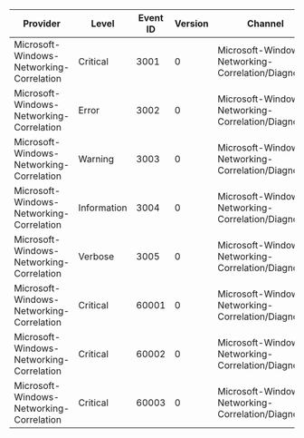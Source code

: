 Provider                                  |  Level        |  Event ID  |  Version  |  Channel                                              |  Task  |  Opcode  |  Keyword                         |  Message
------------------------------------------|---------------|------------|-----------|-------------------------------------------------------|--------|----------|----------------------------------|------------------------------------------------------
Microsoft-Windows-Networking-Correlation  |  Critical     |  3001      |  0        |  Microsoft-Windows-Networking-Correlation/Diagnostic  |        |          |                                  |
Microsoft-Windows-Networking-Correlation  |  Error        |  3002      |  0        |  Microsoft-Windows-Networking-Correlation/Diagnostic  |        |          |                                  |
Microsoft-Windows-Networking-Correlation  |  Warning      |  3003      |  0        |  Microsoft-Windows-Networking-Correlation/Diagnostic  |        |          |                                  |
Microsoft-Windows-Networking-Correlation  |  Information  |  3004      |  0        |  Microsoft-Windows-Networking-Correlation/Diagnostic  |        |          |                                  |
Microsoft-Windows-Networking-Correlation  |  Verbose      |  3005      |  0        |  Microsoft-Windows-Networking-Correlation/Diagnostic  |        |          |                                  |
Microsoft-Windows-Networking-Correlation  |  Critical     |  60001     |  0        |  Microsoft-Windows-Networking-Correlation/Diagnostic  |        |  Start   |  ActivityTransfer ActivityStart  |  Source Provider: {SourceProvider} Context: {Context}
Microsoft-Windows-Networking-Correlation  |  Critical     |  60002     |  0        |  Microsoft-Windows-Networking-Correlation/Diagnostic  |        |  Stop    |  ActivityTransfer ActivityStop   |  Source Provider: {SourceProvider} Context: {Context}
Microsoft-Windows-Networking-Correlation  |  Critical     |  60003     |  0        |  Microsoft-Windows-Networking-Correlation/Diagnostic  |        |  Send    |  ActivityTransfer                |  Source Provider: {SourceProvider} Context: {Context}